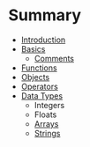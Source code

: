 # Summary

* [Introduction](README.adoc)
* [Basics](basics.adoc)
    * [Comments](comments.adoc)
* [Functions](functions.adoc)
* [Objects](objects.adoc)
* [Operators](operators.adoc)
* [Data Types](data-types.adoc)
    * Integers
    * Floats
    * [Arrays](arrays.adoc)
    * [Strings](strings.adoc)

